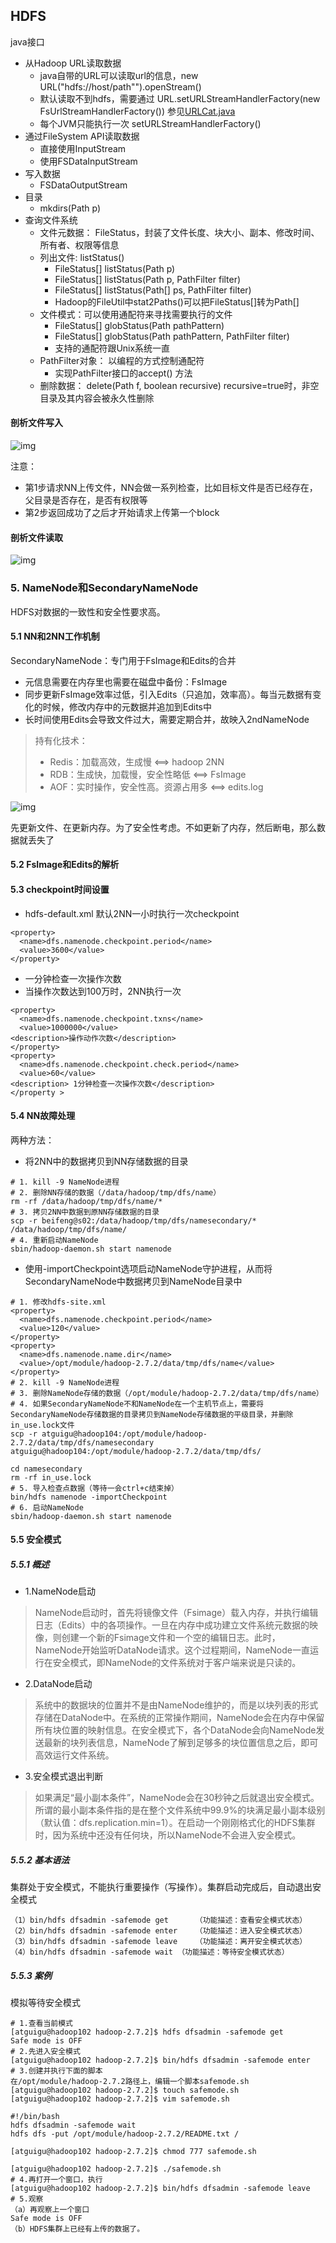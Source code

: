## HDFS

java接口
- 从Hadoop URL读取数据
    - java自带的URL可以读取url的信息，new URL("hdfs://host/path"").openStream()
    - 默认读取不到hdfs，需要通过 URL.setURLStreamHandlerFactory(new FsUrlStreamHandlerFactory()) 参见[URLCat.java](https://github.com/fancyChuan/bigdata-learn/blob/master/hadoop/src/main/java/hdfs/URLCat.java)
    - 每个JVM只能执行一次 setURLStreamHandlerFactory()
- 通过FileSystem API读取数据
    - 直接使用InputStream
    - 使用FSDataInputStream
- 写入数据
    - FSDataOutputStream
- 目录
    - mkdirs(Path p)
- 查询文件系统
    - 文件元数据： FileStatus，封装了文件长度、块大小、副本、修改时间、所有者、权限等信息
    - 列出文件: listStatus()
        - FileStatus[] listStatus(Path p) 
        - FileStatus[] listStatus(Path p, PathFilter filter) 
        - FileStatus[] listStatus(Path[] ps, PathFilter filter) 
        - Hadoop的FileUtil中stat2Paths()可以把FileStatus[]转为Path[]
    - 文件模式：可以使用通配符来寻找需要执行的文件
        - FileStatus[] globStatus(Path pathPattern)
        - FileStatus[] globStatus(Path pathPattern, PathFilter filter)
        - 支持的通配符跟Unix系统一直
    - PathFilter对象： 以编程的方式控制通配符
        - 实现PathFilter接口的accept() 方法
    - 删除数据： delete(Path f, boolean recursive) recursive=true时，非空目录及其内容会被永久性删除
    

#### 剖析文件写入

![img](https://github.com/fancychuan/bigdata-learn/blob/master/hadoop/img/HDFS的写数据流程.png?raw=true)

注意：
- 第1步请求NN上传文件，NN会做一系列检查，比如目标文件是否已经存在，父目录是否存在，是否有权限等
- 第2步返回成功了之后才开始请求上传第一个block

#### 剖析文件读取

![img](https://github.com/fancychuan/bigdata-learn/blob/master/hadoop/img/HDFS的读数据流程.png?raw=true)

### 5. NameNode和SecondaryNameNode
HDFS对数据的一致性和安全性要求高。

#### 5.1 NN和2NN工作机制
SecondaryNameNode：专门用于FsImage和Edits的合并
- 元信息需要在内存里也需要在磁盘中备份：FsImage
- 同步更新FsImage效率过低，引入Edits（只追加，效率高）。每当元数据有变化的时候，修改内存中的元数据并追加到Edits中
- 长时间使用Edits会导致文件过大，需要定期合并，故映入2ndNameNode
> 持有化技术：
> - Redis：加载高效，生成慢           <==> hadoop 2NN
> - RDB：生成快，加载慢，安全性略低     <==> FsImage
> - AOF：实时操作，安全性高。资源占用多  <==> edits.log

![img](https://github.com/fancychuan/bigdata-learn/blob/master/hadoop/img/NameNode工作机制.png?raw=true)

先更新文件、在更新内存。为了安全性考虑。不如更新了内存，然后断电，那么数据就丢失了

#### 5.2 FsImage和Edits的解析
#### 5.3 checkpoint时间设置
- hdfs-default.xml 默认2NN一小时执行一次checkpoint
```
<property>
  <name>dfs.namenode.checkpoint.period</name>
  <value>3600</value>
</property>
```
- 一分钟检查一次操作次数
- 当操作次数达到100万时，2NN执行一次
```
<property>
  <name>dfs.namenode.checkpoint.txns</name>
  <value>1000000</value>
<description>操作动作次数</description>
</property>
<property>
  <name>dfs.namenode.checkpoint.check.period</name>
  <value>60</value>
<description> 1分钟检查一次操作次数</description>
</property >
```
#### 5.4 NN故障处理
两种方法：
- 将2NN中的数据拷贝到NN存储数据的目录
```
# 1. kill -9 NameNode进程
# 2. 删除NN存储的数据（/data/hadoop/tmp/dfs/name）
rm -rf /data/hadoop/tmp/dfs/name/*
# 3. 拷贝2NN中数据到原NN存储数据的目录
scp -r beifeng@s02:/data/hadoop/tmp/dfs/namesecondary/* /data/hadoop/tmp/dfs/name/
# 4. 重新启动NameNode
sbin/hadoop-daemon.sh start namenode
```
- 使用-importCheckpoint选项启动NameNode守护进程，从而将SecondaryNameNode中数据拷贝到NameNode目录中
```
# 1. 修改hdfs-site.xml
<property>
  <name>dfs.namenode.checkpoint.period</name>
  <value>120</value>
</property>
<property>
  <name>dfs.namenode.name.dir</name>
  <value>/opt/module/hadoop-2.7.2/data/tmp/dfs/name</value>
</property>
# 2. kill -9 NameNode进程
# 3. 删除NameNode存储的数据（/opt/module/hadoop-2.7.2/data/tmp/dfs/name）
# 4. 如果SecondaryNameNode不和NameNode在一个主机节点上，需要将SecondaryNameNode存储数据的目录拷贝到NameNode存储数据的平级目录，并删除in_use.lock文件
scp -r atguigu@hadoop104:/opt/module/hadoop-2.7.2/data/tmp/dfs/namesecondary  atguigu@hadoop104:/opt/module/hadoop-2.7.2/data/tmp/dfs/

cd namesecondary
rm -rf in_use.lock
# 5. 导入检查点数据（等待一会ctrl+c结束掉）
bin/hdfs namenode -importCheckpoint
# 6. 启动NameNode
sbin/hadoop-daemon.sh start namenode
```
#### 5.5 安全模式
##### 5.5.1 概述
- 1.NameNode启动
> NameNode启动时，首先将镜像文件（Fsimage）载入内存，并执行编辑日志（Edits）中的各项操作。一旦在内存中成功建立文件系统元数据的映像，则创建一个新的Fsimage文件和一个空的编辑日志。此时，NameNode开始监听DataNode请求。这个过程期间，NameNode一直运行在安全模式，即NameNode的文件系统对于客户端来说是只读的。
- 2.DataNode启动
> 系统中的数据块的位置并不是由NameNode维护的，而是以块列表的形式存储在DataNode中。在系统的正常操作期间，NameNode会在内存中保留所有块位置的映射信息。在安全模式下，各个DataNode会向NameNode发送最新的块列表信息，NameNode了解到足够多的块位置信息之后，即可高效运行文件系统。
- 3.安全模式退出判断
> 如果满足“最小副本条件”，NameNode会在30秒钟之后就退出安全模式。所谓的最小副本条件指的是在整个文件系统中99.9%的块满足最小副本级别（默认值：dfs.replication.min=1）。在启动一个刚刚格式化的HDFS集群时，因为系统中还没有任何块，所以NameNode不会进入安全模式。
##### 5.5.2 基本语法
集群处于安全模式，不能执行重要操作（写操作）。集群启动完成后，自动退出安全模式
```
（1）bin/hdfs dfsadmin -safemode get		（功能描述：查看安全模式状态）
（2）bin/hdfs dfsadmin -safemode enter  	（功能描述：进入安全模式状态）
（3）bin/hdfs dfsadmin -safemode leave	（功能描述：离开安全模式状态）
（4）bin/hdfs dfsadmin -safemode wait	（功能描述：等待安全模式状态）
```
##### 5.5.3 案例
模拟等待安全模式
```
# 1.查看当前模式
[atguigu@hadoop102 hadoop-2.7.2]$ hdfs dfsadmin -safemode get
Safe mode is OFF
# 2.先进入安全模式
[atguigu@hadoop102 hadoop-2.7.2]$ bin/hdfs dfsadmin -safemode enter
# 3.创建并执行下面的脚本
在/opt/module/hadoop-2.7.2路径上，编辑一个脚本safemode.sh
[atguigu@hadoop102 hadoop-2.7.2]$ touch safemode.sh
[atguigu@hadoop102 hadoop-2.7.2]$ vim safemode.sh

#!/bin/bash
hdfs dfsadmin -safemode wait
hdfs dfs -put /opt/module/hadoop-2.7.2/README.txt /

[atguigu@hadoop102 hadoop-2.7.2]$ chmod 777 safemode.sh

[atguigu@hadoop102 hadoop-2.7.2]$ ./safemode.sh 
# 4.再打开一个窗口，执行
[atguigu@hadoop102 hadoop-2.7.2]$ bin/hdfs dfsadmin -safemode leave
# 5.观察
（a）再观察上一个窗口
Safe mode is OFF
（b）HDFS集群上已经有上传的数据了。
```
